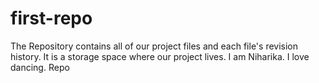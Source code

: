 # first-repo
The Repository contains all of our project files and each file's revision history. It is a storage space where our project lives.
I am Niharika. I love dancing.
Repo
